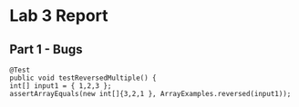 # Lab 3 Report

## **Part 1 - Bugs**
```
@Test
public void testReversedMultiple() {
int[] input1 = { 1,2,3 };
assertArrayEquals(new int[]{3,2,1 }, ArrayExamples.reversed(input1));
```
